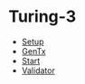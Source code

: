# Turing-3

* [Setup](https://github.com/sentinel-official/docs/tree/master/guides/testnets/turing-3/SETUP.md "Setup")
* [GenTx](https://github.com/sentinel-official/docs/tree/master/guides/testnets/turing-3/GENTX.md "GenTx")
* [Start](https://github.com/sentinel-official/docs/tree/master/guides/testnets/turing-3/START.md "Start")
* [Validator](https://github.com/sentinel-official/docs/tree/master/guides/testnets/turing-3/VALIDATOR.md "Validator")
